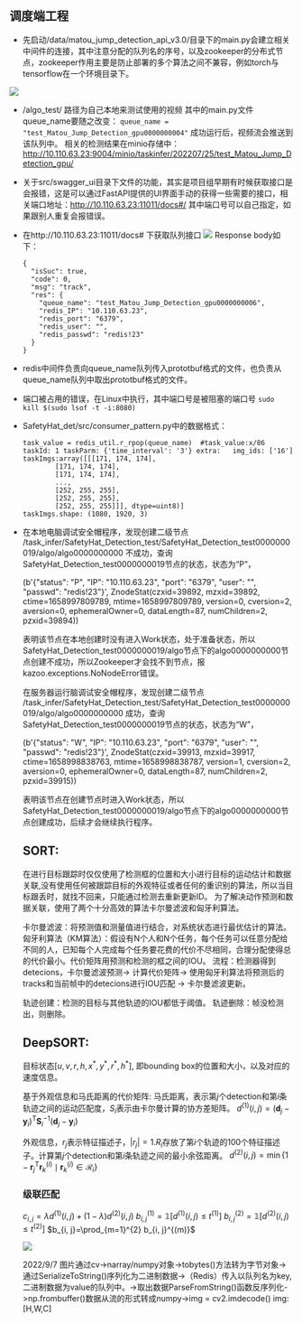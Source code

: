 ## 调度端工程

- 先启动/data/matou_jump_detection_api_v3.0/目录下的main.py会建立相关中间件的连接，其中注意分配的队列名的序号，以及zookeeper的分布式节点，zookeeper作用主要是防止部署的多个算法之间不兼容，例如torch与tensorflow在一个环境目录下。

![](https://img2022.cnblogs.com/blog/2263627/202207/2263627-20220725170628651-1501433981.png)

- /algo_test/ 路径为自己本地来测试使用的视频 
  其中的main.py文件queue_name要随之改变：
  `queue_name = "test_Matou_Jump_Detection_gpu0000000004"`
  成功运行后，视频流会推送到该队列中。
  相关的检测结果在minio存储中：http://10.110.63.23:9004/minio/taskinfer/202207/25/test_Matou_Jump_Detection_gpu/

- 关于src/swagger_ui目录下文件的功能，其实是项目组早期有时候获取接口是会报错，这是可以通过FastAPI提供的UI界面手动的获得一些需要的接口，相关端口地址：http://10.110.63.23:11011/docs#/
  其中端口号可以自己指定，如果跟别人重复会报错误。

- 在http://10.110.63.23:11011/docs# 下获取队列接口
  ![](https://img2022.cnblogs.com/blog/2263627/202207/2263627-20220725172247151-760484902.png)
  Response body如下：

  ```
  {
    "isSuc": true,
    "code": 0,
    "msg": "track",
    "res": {
      "queue_name": "test_Matou_Jump_Detection_gpu0000000006",
      "redis_IP": "10.110.63.23",
      "redis_port": "6379",
      "redis_user": "",
      "redis_passwd": "redis!23"
    }
  }
  ```

- redis中间件负责向queue_name队列传入prototbuf格式的文件，也负责从queue_name队列中取出prototbuf格式的文件。

- 端口被占用的错误，在Linux中执行，其中端口号是被阻塞的端口号
  `sudo kill $(sudo lsof -t -i:8080)`

- SafetyHat_det/src/consumer_pattern.py中的数据格式：

  ```
  task_value = redis_util.r_rpop(queue_name)  #task_value:x/86
  taskId: 1 taskParm: {'time_interval': '3'} extra:   img_ids: ['16']
  taskImgs:array([[[171, 174, 174],
          [171, 174, 174],
          [171, 174, 174],
          ...,
          [252, 255, 255],
          [252, 255, 255],
          [252, 255, 255]]], dtype=uint8)] 
  taskImgs.shape: (1080, 1920, 3) 
  ```

- 在本地电脑调试安全帽程序，发现创建二级节点 /task_infer/SafetyHat_Detection_test/SafetyHat_Detection_test0000000019/algo/algo0000000000
  不成功，查询SafetyHat_Detection_test0000000019节点的状态，状态为“P”，

  (b'{"status": "P", "IP": "10.110.63.23", "port": "6379", "user": "", "passwd": "redis!23"}', ZnodeStat(czxid=39892, mzxid=39892, ctime=1658997809789, mtime=1658997809789, version=0, cversion=2, aversion=0, ephemeralOwner=0, dataLength=87, numChildren=2, pzxid=39894))

  表明该节点在本地创建时没有进入Work状态，处于准备状态，所以SafetyHat_Detection_test0000000019/algo节点下的algo0000000000节点创建不成功，所以Zookeeper才会找不到节点，报kazoo.exceptions.NoNodeError错误。

  在服务器运行脑调试安全帽程序，发现创建二级节点 /task_infer/SafetyHat_Detection_test/SafetyHat_Detection_test0000000019/algo/algo0000000000
  成功，查询SafetyHat_Detection_test0000000019节点的状态，状态为“W”，

  (b'{"status": "W", "IP": "10.110.63.23", "port": "6379", "user": "", "passwd": "redis!23"}', ZnodeStat(czxid=39913, mzxid=39917, ctime=1658998838763, mtime=1658998838787, version=1, cversion=2, aversion=0, ephemeralOwner=0, dataLength=87, numChildren=2, pzxid=39915))

  表明该节点在创建节点时进入Work状态，所以SafetyHat_Detection_test0000000019/algo节点下的algo0000000000节点创建成功，后续才会继续执行程序。

  ## SORT:

  在进行目标跟踪时仅仅使用了检测框的位置和大小进行目标的运动估计和数据关联,没有使用任何被跟踪目标的外观特征或者任何的重识别的算法，所以当目标跟丢时，就找不回来，只能通过检测去重新更新ID。
  为了解决动作预测和数据关联，使用了两个十分高效的算法卡尔曼滤波和匈牙利算法。

  卡尔曼滤波：将预测值和测量值进行结合，对系统状态进行最优估计的算法。
  匈牙利算法（KM算法）：假设有N个人和N个任务，每个任务可以任意分配给不同的人，已知每个人完成每个任务要花费的代价不尽相同，合理分配使得总的代价最小。代价矩阵用预测和检测的框之间的IOU。
  流程：检测器得到detecions，卡尔曼滤波预测→ 计算代价矩阵→ 使用匈牙利算法将预测后的tracks和当前帧中的detecions进行IOU匹配 → 卡尔曼滤波更新。

  轨迹创建：检测的目标与其他轨迹的IOU都低于阈值。
  轨迹删除：帧没检测出，则删除。

  ## DeepSORT:

  目标状态$[u,v,r,h,x^*,y^*,r^*,h^*]$, 即bounding box的位置和大小，以及对应的速度信息。

  基于外观信息和马氏距离的代价矩阵:
  马氏距离，表示第$j$个detection和第$i$条轨迹之间的运动匹配度，$S_i$表示由卡尔曼计算的协方差矩阵。
  $d^{(1)}(i, j)=\left(\boldsymbol{d}_{j}-\boldsymbol{y}_{i}\right)^{\mathrm{T}} \boldsymbol{S}_{i}^{-1}\left(\boldsymbol{d}_{j}-\boldsymbol{y}_{i}\right)$

  外观信息，$r_j$表示特征描述子，$|r_j|=1$.$R_i$存放了第$i$个轨迹的100个特征描述子。计算第$j$个detection和第$i$条轨迹之间的最小余弦距离。
  $d^{(2)}(i, j)=\min \left\{1-\boldsymbol{r}_{j}^{\mathrm{T}} \boldsymbol{r}_{k}^{(i)} \mid \boldsymbol{r}_{k}^{(i)} \in \mathcal{R}_{i}\right\}$
  
  ### **级联匹配**
  
  $c_{i, j}=\lambda d^{(1)}(i, j)+(1-\lambda) d^{(2)}(i, j)$
  $b_{i, j}^{(1)}=\mathbb{1}\left[d^{(1)}(i, j) \leq t^{(1)}\right]$
  $b_{i, j}^{(2)}=\mathbb{1}\left[d^{(2)}(i, j) \leq t^{(2)}\right]$
  $b_{i, j}=\prod_{m=1}^{2} b_{i, j}^{(m)}$
  
  ![](https://img2022.cnblogs.com/blog/2263627/202207/2263627-20220729161755851-1690281052.png)
  
  2022/9/7
  图片通过cv->narray/numpy对象->tobytes()方法转为字节对象->通过SerializeToString()序列化为二进制数据->（Redis）传入以队列名为key,二进制数据为value的队列中。->取出数据ParseFromString()函数反序列化->np.frombuffer()数据从流的形式转成numpy->img = cv2.imdecode()  img:[H,W,C]
